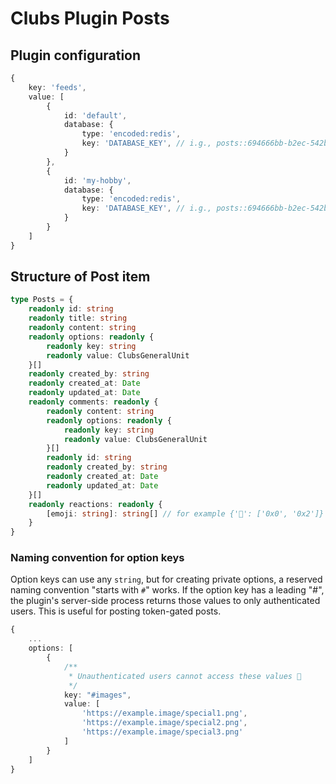 # Clubs Plugin Posts

## Plugin configuration

```ts
{
	key: 'feeds',
	value: [
		{
			id: 'default',
			database: {
				type: 'encoded:redis',
				key: 'DATABASE_KEY', // i.g., posts::694666bb-b2ec-542b-a5d6-65b470e5c494
			}
		},
		{
			id: 'my-hobby',
			database: {
				type: 'encoded:redis',
				key: 'DATABASE_KEY', // i.g., posts::694666bb-b2ec-542b-a5d6-65b470e5c494
			}
		}
	]
}
```

## Structure of Post item

```ts
type Posts = {
	readonly id: string
	readonly title: string
	readonly content: string
	readonly options: readonly {
		readonly key: string
		readonly value: ClubsGeneralUnit
	}[]
	readonly created_by: string
	readonly created_at: Date
	readonly updated_at: Date
	readonly comments: readonly {
		readonly content: string
		readonly options: readonly {
			readonly key: string
			readonly value: ClubsGeneralUnit
		}[]
		readonly id: string
		readonly created_by: string
		readonly created_at: Date
		readonly updated_at: Date
	}[]
	readonly reactions: readonly {
		[emoji: string]: string[] // for example {'🦜': ['0x0', '0x2']}
	}
}
```

### Naming convention for option keys

Option keys can use any `string`, but for creating private options, a reserved naming convention "starts with `#`" works. If the option key has a leading "#", the plugin's server-side process returns those values to only authenticated users. This is useful for posting token-gated posts.

```ts
{
	...
	options: [
		{
			/**
			 * Unauthenticated users cannot access these values 🤫
			 */
			key: "#images",
			value: [
				'https://example.image/special1.png',
				'https://example.image/special2.png',
				'https://example.image/special3.png'
			]
		}
	]
}
```

